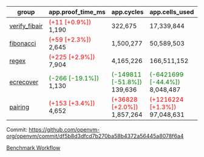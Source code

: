 | group | app.proof_time_ms | app.cycles | app.cells_used | leaf.proof_time_ms | leaf.cycles | leaf.cells_used |
| -- | -- | -- | -- | -- | -- | -- |
| [verify_fibair](https://github.com/openvm-org/openvm/blob/benchmark-results/benchmarks-pr/1706/verify_fibair-df5b8d3dfcd7b270ba58b4372a56445a8078f6a4.md) |<span style='color: red'>(+11 [+0.9%])</span> 1,190 |  322,675 |  17,339,844 |- | - | - |
| [fibonacci](https://github.com/openvm-org/openvm/blob/benchmark-results/benchmarks-pr/1706/fibonacci-df5b8d3dfcd7b270ba58b4372a56445a8078f6a4.md) |<span style='color: red'>(+59 [+2.3%])</span> 2,645 |  1,500,277 |  50,589,503 |- | - | - |
| [regex](https://github.com/openvm-org/openvm/blob/benchmark-results/benchmarks-pr/1706/regex-df5b8d3dfcd7b270ba58b4372a56445a8078f6a4.md) |<span style='color: red'>(+225 [+2.9%])</span> 7,904 |  4,165,226 |  166,511,152 |- | - | - |
| [ecrecover](https://github.com/openvm-org/openvm/blob/benchmark-results/benchmarks-pr/1706/ecrecover-df5b8d3dfcd7b270ba58b4372a56445a8078f6a4.md) |<span style='color: green'>(-266 [-19.1%])</span> 1,130 | <span style='color: green'>(-149811 [-51.8%])</span> 139,636 | <span style='color: green'>(-6421699 [-44.4%])</span> 8,048,487 |- | - | - |
| [pairing](https://github.com/openvm-org/openvm/blob/benchmark-results/benchmarks-pr/1706/pairing-df5b8d3dfcd7b270ba58b4372a56445a8078f6a4.md) |<span style='color: red'>(+153 [+3.4%])</span> 4,652 | <span style='color: red'>(+36828 [+2.0%])</span> 1,857,264 | <span style='color: red'>(+1216224 [+1.3%])</span> 97,048,631 |- | - | - |


Commit: https://github.com/openvm-org/openvm/commit/df5b8d3dfcd7b270ba58b4372a56445a8078f6a4

[Benchmark Workflow](https://github.com/openvm-org/openvm/actions/runs/15428484068)
